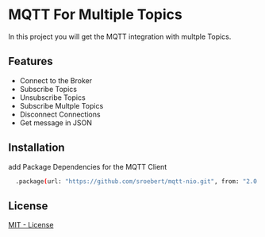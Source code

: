 
# MQTT For Multiple Topics

In this project you will get the MQTT integration with multple Topics.




## Features

- Connect to the Broker
- Subscribe Topics
- Unsubscribe Topics
- Subscribe Multple Topics
- Disconnect Connections
- Get message in JSON






## Installation

add Package Dependencies for the MQTT Client

```bash
  .package(url: "https://github.com/sroebert/mqtt-nio.git", from: "2.0.0")
```
    
## License

[MIT - License](https://choosealicense.com/licenses/mit/)

